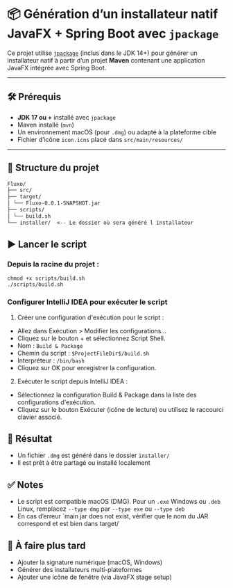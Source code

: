 # 📦 Génération d’un installateur natif JavaFX + Spring Boot avec `jpackage`

Ce projet utilise [`jpackage`](https://docs.oracle.com/en/java/javase/17/docs/specs/man/jpackage.html) (inclus dans le
JDK
14+) pour générer un installateur natif à partir d’un projet **Maven** contenant une application JavaFX intégrée avec
Spring Boot.

---

## 🛠️ Prérequis

- **JDK 17 ou +** installé avec `jpackage`
- Maven installé (`mvn`)
- Un environnement macOS (pour `.dmg`) ou adapté à la plateforme cible
- Fichier d’icône `icon.icns` placé dans `src/main/resources/`

---

## 📁 Structure du projet

```md
Fluxo/
├── src/
├── target/
│ └── Fluxo-0.0.1-SNAPSHOT.jar
├── scripts/
│ └── build.sh
└── installer/  <-- Le dossier où sera généré l installateur
```

## ▶️ Lancer le script

### Depuis la racine du projet :

```shell
chmod +x scripts/build.sh
./scripts/build.sh
```

### Configurer IntelliJ IDEA pour exécuter le script

1. Créer une configuration d'exécution pour le script :

- Allez dans Exécution > Modifier les configurations...
- Cliquez sur le bouton + et sélectionnez Script Shell.
- Nom : `Build & Package`
- Chemin du script : `$ProjectFileDir$/build.sh`
- Interpréteur : `/bin/bash`
- Cliquez sur OK pour enregistrer la configuration.

2. Exécuter le script depuis IntelliJ IDEA :

- Sélectionnez la configuration Build & Package dans la liste des configurations d'exécution.
- Cliquez sur le bouton Exécuter (icône de lecture) ou utilisez le raccourci clavier associé.

## 🧪 Résultat

- Un fichier `.dmg` est généré dans le dossier `installer/`
- Il est prêt à être partagé ou installé localement

## ✅ Notes

- Le script est compatible macOS (DMG). Pour un `.exe` Windows ou `.deb` Linux, remplacez `--type dmg` par `--type exe`
  ou `--type deb`
- En cas d’erreur `main jar does not exist, vérifier que le nom du JAR correspond et est bien dans target/

## 📌 À faire plus tard

- Ajouter la signature numérique (macOS, Windows)
- Générer des installateurs multi-plateformes
- Ajouter une icône de fenêtre (via JavaFX stage setup)